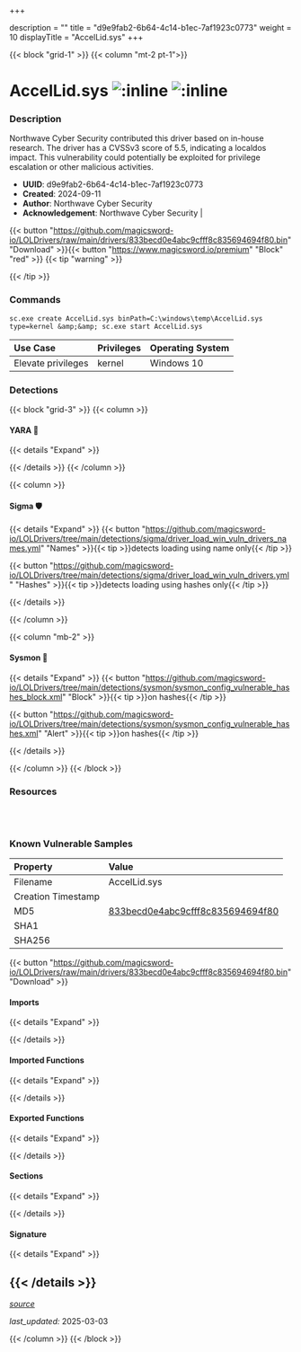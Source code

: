 +++

description = ""
title = "d9e9fab2-6b64-4c14-b1ec-7af1923c0773"
weight = 10
displayTitle = "AccelLid.sys"
+++


{{< block "grid-1" >}}
{{< column "mt-2 pt-1">}}


# AccelLid.sys ![:inline](/images/twitter_verified.png)  ![:inline](/images/elmo.gif) 

### Description

Northwave Cyber Security contributed this driver based on in-house research. The driver has a CVSSv3 score of 5.5, indicating a localdos impact. This vulnerability could potentially be exploited for privilege escalation or other malicious activities.
- **UUID**: d9e9fab2-6b64-4c14-b1ec-7af1923c0773
- **Created**: 2024-09-11
- **Author**: Northwave Cyber Security
- **Acknowledgement**: Northwave Cyber Security | [](https://twitter.com/)

{{< button "https://github.com/magicsword-io/LOLDrivers/raw/main/drivers/833becd0e4abc9cfff8c835694694f80.bin" "Download" >}}{{< button "https://www.magicsword.io/premium" "Block" "red" >}}
{{< tip "warning" >}}

{{< /tip >}}

### Commands

```
sc.exe create AccelLid.sys binPath=C:\windows\temp\AccelLid.sys type=kernel &amp;&amp; sc.exe start AccelLid.sys
```


| Use Case | Privileges | Operating System | 
|:---- | ---- | ---- |
| Elevate privileges | kernel | Windows 10 |



### Detections


{{< block "grid-3" >}}
{{< column >}}
#### YARA 🏹
{{< details "Expand" >}}

{{< /details >}}
{{< /column >}}



{{< column >}}

#### Sigma 🛡️
{{< details "Expand" >}}
{{< button "https://github.com/magicsword-io/LOLDrivers/tree/main/detections/sigma/driver_load_win_vuln_drivers_names.yml" "Names" >}}{{< tip >}}detects loading using name only{{< /tip >}} 


{{< button "https://github.com/magicsword-io/LOLDrivers/tree/main/detections/sigma/driver_load_win_vuln_drivers.yml" "Hashes" >}}{{< tip >}}detects loading using hashes only{{< /tip >}} 

{{< /details >}}

{{< /column >}}


{{< column "mb-2" >}}

#### Sysmon 🔎
{{< details "Expand" >}}
{{< button "https://github.com/magicsword-io/LOLDrivers/tree/main/detections/sysmon/sysmon_config_vulnerable_hashes_block.xml" "Block" >}}{{< tip >}}on hashes{{< /tip >}} 

{{< button "https://github.com/magicsword-io/LOLDrivers/tree/main/detections/sysmon/sysmon_config_vulnerable_hashes.xml" "Alert" >}}{{< tip >}}on hashes{{< /tip >}} 

{{< /details >}}

{{< /column >}}
{{< /block >}}


### Resources
<br>
<br>


### Known Vulnerable Samples

| Property           | Value |
|:-------------------|:------|
| Filename           | AccelLid.sys |
| Creation Timestamp           |  |
| MD5                | [833becd0e4abc9cfff8c835694694f80](https://www.virustotal.com/gui/file/833becd0e4abc9cfff8c835694694f80) |
| SHA1               | [](https://www.virustotal.com/gui/file/) |
| SHA256             | [](https://www.virustotal.com/gui/file/) |

{{< button "https://github.com/magicsword-io/LOLDrivers/raw/main/drivers/833becd0e4abc9cfff8c835694694f80.bin" "Download" >}} 


#### Imports
{{< details "Expand" >}}

{{< /details >}}
#### Imported Functions
{{< details "Expand" >}}

{{< /details >}}
#### Exported Functions
{{< details "Expand" >}}

{{< /details >}}

#### Sections
{{< details "Expand" >}}

{{< /details >}}
#### Signature
{{< details "Expand" >}}

{{< /details >}}
-----



[*source*](https://github.com/magicsword-io/LOLDrivers/tree/main/yaml/d9e9fab2-6b64-4c14-b1ec-7af1923c0773.yaml)

*last_updated:* 2025-03-03

{{< /column >}}
{{< /block >}}
